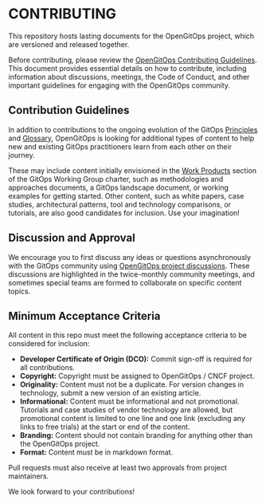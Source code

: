 # CONTRIBUTING

This repository hosts lasting documents for the OpenGitOps project, which are versioned and released together.

Before contributing, please review the [OpenGitOps Contributing Guidelines](https://github.com/open-gitops/community-health-files/blob/main/CONTRIBUTING.md). This document provides essential details on how to contribute, including information about discussions, meetings, the Code of Conduct, and other important guidelines for engaging with the OpenGitOps community.

## Contribution Guidelines

In addition to contributions to the ongoing evolution of the GitOps [Principles](https://github.com/open-gitops/documents/blob/v1.0.0/PRINCIPLES.md) and [Glossary](https://github.com/open-gitops/documents/blob/v1.0.0/GLOSSARY.md), OpenGitOps is looking for additional types of content to help new and existing GitOps practitioners learn from each other on their journey.

These may include content initially envisioned in the [Work Products](https://github.com/cncf/tag-app-delivery/blob/main/gitops-wg/charter.md#work-products-wip) section of the GitOps Working Group charter, such as methodologies and approaches documents, a GitOps landscape document, or working examples for getting started. Other content, such as white papers, case studies, architectural patterns, tool and technology comparisons, or tutorials, are also good candidates for inclusion. Use your imagination!

## Discussion and Approval

We encourage you to first discuss any ideas or questions asynchronously with the GitOps community using [OpenGitOps project discussions](https://github.com/open-gitops/project/discussions). These discussions are highlighted in the twice-monthly community meetings, and sometimes special teams are formed to collaborate on specific content topics.

## Minimum Acceptance Criteria

All content in this repo must meet the following acceptance criteria to be considered for inclusion:

* **Developer Certificate of Origin (DCO):** Commit sign-off is required for all contributions.
* **Copyright:** Copyright must be assigned to OpenGitOps / CNCF project.
* **Originality:** Content must not be a duplicate. For version changes in technology, submit a new version of an existing article.
* **Informational:** Content must be informational and not promotional. Tutorials and case studies of vendor technology are allowed, but promotional content is limited to one line and one link (excluding any links to free trials) at the start or end of the content.
* **Branding:** Content should not contain branding for anything other than the OpenGitOps project.
* **Format:** Content must be in markdown format.

Pull requests must also receive at least two approvals from project maintainers.

We look forward to your contributions!